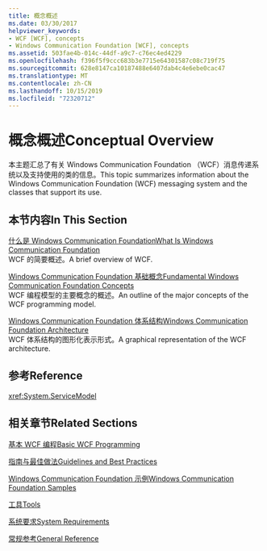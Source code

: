 ```yaml
---
title: 概念概述
ms.date: 03/30/2017
helpviewer_keywords:
- WCF [WCF], concepts
- Windows Communication Foundation [WCF], concepts
ms.assetid: 503fae4b-014c-44df-a9c7-c76ec4ed4229
ms.openlocfilehash: f396f5f9ccc683b3e7715e64301587c08c719f75
ms.sourcegitcommit: 628e8147ca10187488e6407dab4c4e6ebe0cac47
ms.translationtype: MT
ms.contentlocale: zh-CN
ms.lasthandoff: 10/15/2019
ms.locfileid: "72320712"
---
```

# <a name="conceptual-overview"></a><span data-ttu-id="0ea28-102">概念概述</span><span class="sxs-lookup"><span data-stu-id="0ea28-102">Conceptual Overview</span></span>
<span data-ttu-id="0ea28-103">本主题汇总了有关 Windows Communication Foundation （WCF）消息传递系统以及支持使用的类的信息。</span><span class="sxs-lookup"><span data-stu-id="0ea28-103">This topic summarizes information about the Windows Communication Foundation (WCF) messaging system and the classes that support its use.</span></span>  
  
## <a name="in-this-section"></a><span data-ttu-id="0ea28-104">本节内容</span><span class="sxs-lookup"><span data-stu-id="0ea28-104">In This Section</span></span>  
 [<span data-ttu-id="0ea28-105">什么是 Windows Communication Foundation</span><span class="sxs-lookup"><span data-stu-id="0ea28-105">What Is Windows Communication Foundation</span></span>](whats-wcf.md)  
 <span data-ttu-id="0ea28-106">WCF 的简要概述。</span><span class="sxs-lookup"><span data-stu-id="0ea28-106">A brief overview of WCF.</span></span>  
  
 [<span data-ttu-id="0ea28-107">Windows Communication Foundation 基础概念</span><span class="sxs-lookup"><span data-stu-id="0ea28-107">Fundamental Windows Communication Foundation Concepts</span></span>](fundamental-concepts.md)  
 <span data-ttu-id="0ea28-108">WCF 编程模型的主要概念的概述。</span><span class="sxs-lookup"><span data-stu-id="0ea28-108">An outline of the major concepts of the WCF programming model.</span></span>  
  
 [<span data-ttu-id="0ea28-109">Windows Communication Foundation 体系结构</span><span class="sxs-lookup"><span data-stu-id="0ea28-109">Windows Communication Foundation Architecture</span></span>](architecture.md)  
 <span data-ttu-id="0ea28-110">WCF 体系结构的图形化表示形式。</span><span class="sxs-lookup"><span data-stu-id="0ea28-110">A graphical representation of the WCF architecture.</span></span>  
  
## <a name="reference"></a><span data-ttu-id="0ea28-111">参考</span><span class="sxs-lookup"><span data-stu-id="0ea28-111">Reference</span></span>  
 <xref:System.ServiceModel>  
  
## <a name="related-sections"></a><span data-ttu-id="0ea28-112">相关章节</span><span class="sxs-lookup"><span data-stu-id="0ea28-112">Related Sections</span></span>  
 [<span data-ttu-id="0ea28-113">基本 WCF 编程</span><span class="sxs-lookup"><span data-stu-id="0ea28-113">Basic WCF Programming</span></span>](basic-wcf-programming.md)  
  
 [<span data-ttu-id="0ea28-114">指南与最佳做法</span><span class="sxs-lookup"><span data-stu-id="0ea28-114">Guidelines and Best Practices</span></span>](guidelines-and-best-practices.md)  
  
 [<span data-ttu-id="0ea28-115">Windows Communication Foundation 示例</span><span class="sxs-lookup"><span data-stu-id="0ea28-115">Windows Communication Foundation Samples</span></span>](./samples/index.md)  
  
 [<span data-ttu-id="0ea28-116">工具</span><span class="sxs-lookup"><span data-stu-id="0ea28-116">Tools</span></span>](./diagnostics/exceptions-reference/tools.md)  
  
 [<span data-ttu-id="0ea28-117">系统要求</span><span class="sxs-lookup"><span data-stu-id="0ea28-117">System Requirements</span></span>](wcf-system-requirements.md)  
  
 [<span data-ttu-id="0ea28-118">常规参考</span><span class="sxs-lookup"><span data-stu-id="0ea28-118">General Reference</span></span>](general-reference.md)
